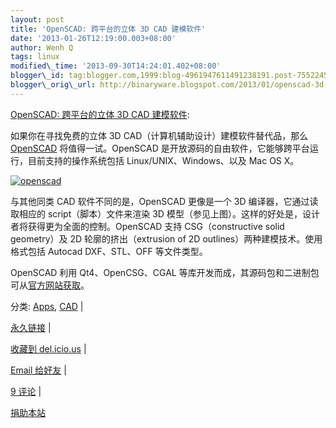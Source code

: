```yaml
--- 
layout: post 
title: 'OpenSCAD: 跨平台的立体 3D CAD 建模软件' 
date: '2013-01-26T12:19:00.003+08:00' 
author: Wenh Q
tags: linux
modified\_time: '2013-09-30T14:24:01.402+08:00' 
blogger\_id: tag:blogger.com,1999:blog-4961947611491238191.post-7552245233214642997
blogger\_orig\_url: http://binaryware.blogspot.com/2013/01/openscad-3d-cad.html
---
```

[OpenSCAD: 跨平台的立体 3D CAD
建模软件](http://linuxtoy.org/archives/openscad.html):

如果你在寻找免费的立体 3D CAD（计算机辅助设计）建模软件替代品，那么
[OpenSCAD](http://www.openscad.org/) 将值得一试。OpenSCAD
是开放源码的自由软件，它能够跨平台运行，目前支持的操作系统包括
Linux/UNIX、Windows、以及 Mac OS X。



[![openscad](http://lt-file.b0.upaiyun.com/files/2012/12/openscad-thumb.png)](http://lt-file.b0.upaiyun.com/files/2012/12/openscad.png)



与其他同类 CAD 软件不同的是，OpenSCAD 更像是一个 3D
编译器，它通过读取相应的 script（脚本）文件来渲染 3D
模型（参见上图）。这样的好处是，设计者将获得更为全面的控制。OpenSCAD
支持 CSG（constructive solid geometry）及 2D 轮廓的挤出（extrusion of 2D
outlines）两种建模技术。使用格式包括 Autocad DXF、STL、OFF 等文件类型。



OpenSCAD 利用 Qt4、OpenCSG、CGAL
等库开发而成，其源码包和二进制包可从[官方网站获取](http://www.openscad.org/)。

分类:
[Apps](http://linuxtoy.org/category/apps "View all posts in Apps"),
[CAD](http://linuxtoy.org/category/apps/cad "View all posts in CAD") |

[永久链接](http://linuxtoy.org/archives/openscad.html) |

[收藏到
del.icio.us](http://delicious.com/save?url=http://linuxtoy.org/archives/openscad.html&title=OpenSCAD:%20%E8%B7%A8%E5%B9%B3%E5%8F%B0%E7%9A%84%E7%AB%8B%E4%BD%93%203D%20CAD%20%E5%BB%BA%E6%A8%A1%E8%BD%AF%E4%BB%B6)
|

[Email
给好友](mailto:?Subject=Check+This+Out&body=I+think+you'll+like+this:+http://linuxtoy.org/archives/openscad.html)
|

[9 评论](http://linuxtoy.org/archives/openscad.html#comments) |

[捐助本站](http://linuxtoy.org/faq/donate)
